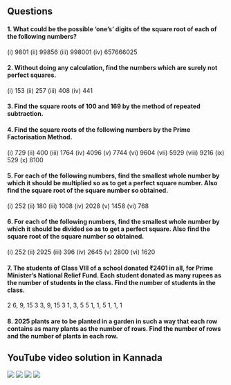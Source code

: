 ## Questions
#### 1. What could be the possible ‘one’s’ digits of the square root of each of the following numbers?
(i) 9801 (ii) 99856 (iii) 998001 (iv) 657666025
#### 2. Without doing any calculation, find the numbers which are surely not perfect squares.
(i) 153 (ii) 257 (iii) 408 (iv) 441
#### 3. Find the square roots of 100 and 169 by the method of repeated subtraction.
#### 4. Find the square roots of the following numbers by the Prime Factorisation Method.
(i) 729 (ii) 400 (iii) 1764 (iv) 4096
(v) 7744 (vi) 9604 (vii) 5929 (viii) 9216
(ix) 529 (x) 8100
#### 5. For each of the following numbers, find the smallest whole number by which it should be multiplied so as to get a perfect square number. Also find the square root of the square number so obtained.
(i) 252 (ii) 180 (iii) 1008 (iv) 2028
(v) 1458 (vi) 768
#### 6. For each of the following numbers, find the smallest whole number by which it should be divided so as to get a perfect square. Also find the square root of the square number so obtained.
(i) 252 (ii) 2925 (iii) 396 (iv) 2645
(v) 2800 (vi) 1620
#### 7. The students of Class VIII of a school donated ₹2401 in all, for Prime Minister’s National Relief Fund. Each student donated as many rupees as the number of students in the class. Find the number of students in the class.
2 6, 9, 15
3 3, 9, 15
3 1, 3, 5
5 1, 1, 5
1, 1, 1
#### 8. 2025 plants are to be planted in a garden in such a way that each row contains as many plants as the number of rows. Find the number of rows and the number of plants in each row.

## YouTube video solution in Kannada 
[![](https://img.youtube.com/vi/FDqlpLBYLsk/0.jpg)](https://www.youtube.com/watch?v=FDqlpLBYLsk)
[![](https://img.youtube.com/vi/7KNrlwVJ8Ik/0.jpg)](https://www.youtube.com/watch?v=7KNrlwVJ8Ik)
[![](https://img.youtube.com/vi/M6WapFJk8aw/0.jpg)](https://www.youtube.com/watch?v=M6WapFJk8aw)
[![](https://img.youtube.com/vi/7xplja7R5J8/0.jpg)](https://www.youtube.com/watch?v=7xplja7R5J8)
